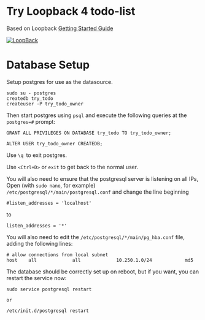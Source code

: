 # Try Loopback 4 todo-list

Based on Loopback [Getting Started Guide](https://loopback.io/doc/en/lb4/Getting-started.html)


[![LoopBack](https://github.com/strongloop/loopback-next/raw/master/docs/site/imgs/branding/Powered-by-LoopBack-Badge-(blue)-@2x.png)](http://loopback.io/)


# Database Setup

Setup postgres for use as the datasource.

```
sudo su - postgres
createdb try_todo
createuser -P try_todo_owner
```

Then start postgres using `psql` and execute the following queries at
the `postgres=#` prompt:

```
GRANT ALL PRIVILEGES ON DATABASE try_todo TO try_todo_owner;
```
```
ALTER USER try_todo_owner CREATEDB;
```


Use `\q `to exit postgres.  

Use `<Ctrl+D>`  or `exit` to get back to the normal user.

You will also need to ensure that the postgresql server is listening
on all IPs, Open (with `sudo nano`, for example)
`/etc/postgresql/*/main/postgresql.conf` and change the line
beginning

```
#listen_addresses = 'localhost'
```

to

```
listen_addresses = '*'
```

You will also need to edit the `/etc/postgresql/*/main/pg_hba.conf` file, adding the following lines:

```
# allow connections from local subnet
host    all             all             10.250.1.0/24            md5
```

The database should be correctly set up on reboot, but if you want, you can restart the service now:

```
sudo service postgresql restart

or

/etc/init.d/postgresql restart
```
